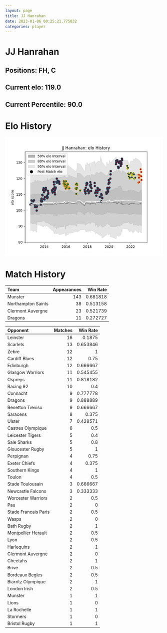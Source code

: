 ```yaml
---  
layout: page  
title: JJ Hanrahan  
date: 2023-01-06 00:25:21.775032  
categories: player  
---
```

# JJ Hanrahan

## Positions: FH, C

## Current elo: 119.0

## Current Percentile: 90.0

# Elo History


![elo history](history_JJHanrahan.png)
# Match History


| Team               |   Appearances |   Win Rate |
|:-------------------|--------------:|-----------:|
| Munster            |           143 |   0.681818 |
| Northampton Saints |            38 |   0.513158 |
| Clermont Auvergne  |            23 |   0.521739 |
| Dragons            |            11 |   0.272727 |

| Opponent             |   Matches |   Win Rate |
|:---------------------|----------:|-----------:|
| Leinster             |        16 |   0.1875   |
| Scarlets             |        13 |   0.653846 |
| Zebre                |        12 |   1        |
| Cardiff Blues        |        12 |   0.75     |
| Edinburgh            |        12 |   0.666667 |
| Glasgow Warriors     |        11 |   0.545455 |
| Ospreys              |        11 |   0.818182 |
| Racing 92            |        10 |   0.4      |
| Connacht             |         9 |   0.777778 |
| Dragons              |         9 |   0.888889 |
| Benetton Treviso     |         9 |   0.666667 |
| Saracens             |         8 |   0.375    |
| Ulster               |         7 |   0.428571 |
| Castres Olympique    |         6 |   0.5      |
| Leicester Tigers     |         5 |   0.4      |
| Sale Sharks          |         5 |   0.8      |
| Gloucester Rugby     |         5 |   1        |
| Perpignan            |         4 |   0.75     |
| Exeter Chiefs        |         4 |   0.375    |
| Southern Kings       |         4 |   1        |
| Toulon               |         4 |   0.5      |
| Stade Toulousain     |         3 |   0.666667 |
| Newcastle Falcons    |         3 |   0.333333 |
| Worcester Warriors   |         2 |   0.5      |
| Pau                  |         2 |   0        |
| Stade Francais Paris |         2 |   0.5      |
| Wasps                |         2 |   0        |
| Bath Rugby           |         2 |   1        |
| Montpellier Herault  |         2 |   0.5      |
| Lyon                 |         2 |   0.5      |
| Harlequins           |         2 |   1        |
| Clermont Auvergne    |         2 |   0        |
| Cheetahs             |         2 |   1        |
| Brive                |         2 |   0.5      |
| Bordeaux Begles      |         2 |   0.5      |
| Biarritz Olympique   |         2 |   1        |
| London Irish         |         2 |   0.5      |
| Munster              |         1 |   1        |
| Lions                |         1 |   0        |
| La Rochelle          |         1 |   1        |
| Stormers             |         1 |   0        |
| Bristol Rugby        |         1 |   1        |